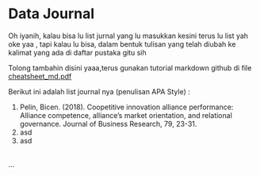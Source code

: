 # Data Journal

Oh iyanih, kalau bisa lu list jurnal yang lu masukkan kesini terus lu list yah oke yaa , tapi kalau lu bisa, dalam bentuk tulisan yang telah diubah ke kalimat yang ada di daftar pustaka gitu sih <br>

Tolong tambahin disini yaaa,terus gunakan tutorial markdown github di file [cheatsheet_md.pdf](https://github.com/rizal-mujahiddan69/Project_Data_Mining_Akhir_2022/blob/main/Journal/cheatsheet_md.pdf) <br>

Berikut ini adalah list journal nya (penulisan APA Style) :
1. Pelin, Bicen. (2018). Coopetitive innovation alliance performance: Alliance competence, alliance’s market orientation, and relational governance. Journal of Business Research, 79, 23-31.
2. asd
3. asd
<br>
...
